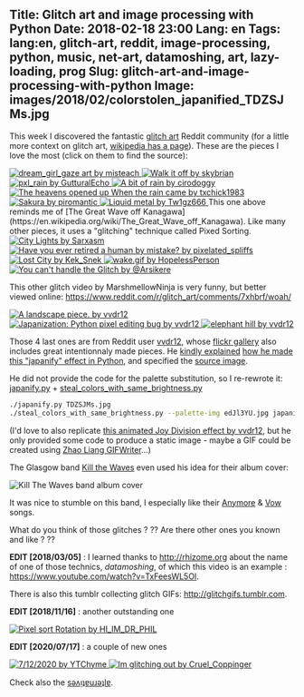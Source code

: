 Title: Glitch art and image processing with Python
Date: 2018-02-18 23:00
Lang: en
Tags: lang:en, glitch-art, reddit, image-processing, python, music, net-art, datamoshing, art, lazy-loading, prog
Slug: glitch-art-and-image-processing-with-python
Image: images/2018/02/colorstolen_japanified_TDZSJMs.jpg
---

This week I discovered the fantastic [glitch art](https://www.reddit.com/r/glitch_art) Reddit community
(for a little more context on glitch art, [wikipedia has a page](https://en.wikipedia.org/wiki/Glitch_art)).
These are the pieces I love the most (click on them to find the source):

<!-- The a > div > noscript seems not valid in terms of HTML syntax -->
<a href="https://www.reddit.com/r/glitch_art/comments/7x3ps0/dream_girl_gaze/">
<img loading="lazy" alt="dream_girl_gaze art by misteach" src="images/2018/02/pd1gx9xucuf01.jpg">
</a>

<a href="https://www.reddit.com/r/glitch_art/comments/75ok6f/walk_it_off/">
<img loading="lazy" alt="Walk it off by skybrian" src="images/2018/02/zqvSQdO.png">
</a>

<a href="https://www.reddit.com/r/glitch_art/comments/5wbei8/pxl_rain/">
<img loading="lazy" alt="pxl_rain by GutturalEcho" src="images/2018/02/ljc76jy3s8iy.jpg">
</a>

<a href="https://www.reddit.com/r/pixelsorting/comments/757ung/a_bit_of_rain/">
<img loading="lazy" alt="A bit of rain by cirodoggy" src="images/2018/02/31t7i2m9rrqz.jpg">
</a>

<a href="https://www.reddit.com/r/glitch_art/comments/7glph4/the_heavens_opened_up_when_the_rain_came/">
<img loading="lazy" alt="The heavens opened up When the rain came by txchick1983" src="images/2018/02/fBb1s47.png">
</a>

<a href="https://www.reddit.com/r/glitch_art/comments/8n8xnu/sakura/">
<img loading="lazy" alt="Sakura by piromantic" src="images/2018/02/sakura.png">
</a>

<a href="https://www.reddit.com/r/pixelsorting/comments/61iwka/liquid_metal/">
<img loading="lazy" alt="Liquid metal by Tw1gz666" src="images/2018/02/tap4xb93enny.jpg">
</a>
This one above reminds me of [The Great Wave off Kanagawa](https://en.wikipedia.org/wiki/The_Great_Wave_off_Kanagawa).
Like many other pieces, it uses a "glitching" technique called Pixed Sorting.

<a href="https://www.reddit.com/r/glitch_art/comments/6nsxna/city_lights/">
<img loading="lazy" alt="City Lights by Sarxasm" src="images/2018/02/DKgMD0A.jpg">
</a>

<a href="https://www.reddit.com/r/pixelsorting/comments/7b3u4x/have_you_ever_retired_a_human_by_mistake/">
<img loading="lazy" alt="Have you ever retired a human by mistake? by pixelated_spliffs" src="images/2018/02/nxmkk00scbwz.jpg">
</a>

<a href="https://www.reddit.com/r/glitch_art/comments/79bm2k/lost_city/">
<img loading="lazy" alt="Lost City by Kek_Snek" src="images/2018/02/ep2fjwlh3muz.jpg">
</a>

<a href="https://www.reddit.com/r/glitch_art/comments/22dk1u/wakegif/">
<img loading="lazy" alt="wake.gif by HopelessPerson" src="images/2018/02/SFVf5ov.gif">
</a>

<a href="https://www.reddit.com/r/glitch_art/comments/6ylvyw/you_cant_handle_the_glitch_by_arsikere/">
<img loading="lazy" alt="You can't handle the Glitch by @Arsikere" src="images/2018/02/AWlGFnu.gif">
</a>

This other glitch video by MarshmellowNinja is very funny, but better viewed online: <https://www.reddit.com/r/glitch_art/comments/7xhbrf/woah/>

<a href="https://www.reddit.com/r/glitch_art/comments/26w188/a_landscape_piece/">
<img loading="lazy" alt="A landscape piece. by vvdr12" src="images/2018/02/vvdr12_14116705239_cd7ae031e4_k.jpg">
</a>

<a href="https://www.reddit.com/r/glitch_art/comments/1kztnf/japanization_python_pixel_editing_bug/">
<img loading="lazy" alt="Japanization: Python pixel editing bug by vvdr12" src="images/2018/02/vvdr12_9655801399_c763157694_o.png">
</a>

<a href="https://www.flickr.com/photos/vvdr12/10343539123/">
<img loading="lazy" alt="elephant hill by vvdr12" src="images/2018/02/vvdr12_10343539123_128a0c8375_k.jpg">
</a>

Those 4 last ones are from Reddit user [vvdr12](https://www.reddit.com/user/vvdr12), whose [flickr gallery](https://www.flickr.com/photos/vvdr12/) also includes great intentionnaly made pieces. He [kindly explained](https://www.reddit.com/r/glitch_art/comments/1kztnf/japanization_python_pixel_editing_bug/) [how he made this "japanify" effect in Python](https://www.reddit.com/r/glitch_art/comments/1p5mno/elephant_hill/), and specified the [source image](http://imgur.com/TDZSJMs).

He did not provide the code for the palette substitution, so I re-rewrote it: [japanify.py](https://github.com/Lucas-C/dotfiles_and_notes/blob/master/languages/python/img_processing/japanify.py) + [steal_colors_with_same_brightness.py](https://github.com/Lucas-C/dotfiles_and_notes/blob/master/languages/python/img_processing/steal_colors_with_same_brightness.py)
```bash
./japanify.py TDZSJMs.jpg
./steal_colors_with_same_brightness.py --palette-img edJl3YU.jpg japanified_TDZSJMs.jpg
```

(I'd love to also replicate [this animated Joy Division effect by vvdr12](https://imgur.com/Jcs4BMw), but he only provided some code to produce a static image - maybe a GIF could be created using [Zhao Liang GIFWriter](https://github.com/neozhaoliang/pywonderland/blob/master/src/wilson/encoder.py)...)

The Glasgow band [Kill the Waves](https://soundcloud.com/killthewaves) even used his idea for their album cover:

![Kill The Waves band album cover](http://i.imgur.com/JrPsI1y.jpg)

It was nice to stumble on this band, I especially like their [Anymore](https://soundcloud.com/tonguesmusic/anymore) & [Vow](https://soundcloud.com/killthewaves/vow) songs.

What do you think of those glitches ? ?? Are there other ones you known and like ? ??

**EDIT [2018/03/05]** : I learned thanks to <http://rhizome.org> about the name of one of those technics, _datamoshing_,
of which this video is an example : <https://www.youtube.com/watch?v=TxFeesWL5OI>.

There is also this tumblr collecting glitch GIFs: <http://glitchgifs.tumblr.com>.

**EDIT [2018/11/16]** : another outstanding one

<a href="https://www.reddit.com/r/glitch_art/comments/5qlthr/pixel_sort_rotation_gif_oc/">
<img loading="lazy" alt="Pixel sort Rotation by HI_IM_DR_PHIL" src="images/2018/02/ls5etz2fodcy.gif">
</a>

**EDIT [2020/07/17]** : a couple of new ones

<a href="https://www.reddit.com/r/glitch_art/comments/hpvuxe/7122020/">
<img loading="lazy" alt="7/12/2020 by YTChyme"
src="images/2018/02/998zibjfzfa51.jpg">
</a>

<a href="https://www.reddit.com/r/glitch_art/comments/hfk749/im_glitching_out/">
<img loading="lazy" alt="Im glitching out by Cruel_Coppinger"
src="images/2018/02/7wr3m65mg1751.jpg">
</a>

Check also the [sǝʌᴉʇɐuɹǝʇlɐ](https://imgur.com/a/ruqeUJV).


<style>
article img { max-height: 80vh; }
</style>
<script>
function setTitles() {
  document.querySelectorAll('article img').forEach(img => img.title = img.alt)
  setTimeout(setTitles, 2000);
}
setTitles();
</script>
